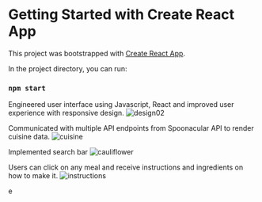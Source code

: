 # Getting Started with Create React App

This project was bootstrapped with [Create React App](https://github.com/facebook/create-react-app).

In the project directory, you can run:

### `npm start`

Engineered user interface using Javascript, React and improved user experience with responsive design.
![design02](https://user-images.githubusercontent.com/105521583/198851233-718abfd8-e972-4da1-9d58-60d0aeed2576.png)


Communicated with multiple API endpoints from Spoonacular API to render cuisine data.
![cuisine](https://user-images.githubusercontent.com/105521583/198851140-4e50d382-1ebf-4826-a37e-5ae23b60083f.png)

Implemented search bar
![cauliflower](https://user-images.githubusercontent.com/105521583/198851304-4c751659-ebea-400f-88ee-92c694e1f17d.png)

Users can click on any meal and receive instructions and ingredients on how to make it.
![instructions](https://user-images.githubusercontent.com/105521583/198851361-2d3d90a1-4840-4f38-906a-075a4509bbea.png)



e





